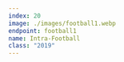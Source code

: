 ```yaml
---
index: 20
image: ./images/football1.webp
endpoint: football1
name: Intra-Football
class: "2019"
---
```

